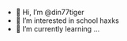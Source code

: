 - 👋 Hi, I’m @din77tiger
- 👀 I’m interested in school haxks
- 🌱 I’m currently learning ...


<!---
din77tiger/din77tiger is a ✨ special ✨ repository because its `README.md` (this file) appears on your GitHub profile.
You can click the Preview link to take a look at your changes.
--->
